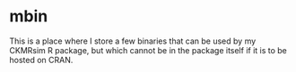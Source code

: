 mbin
================

This is a place where I store a few binaries that can be used by my
CKMRsim R package, but which cannot be in the package itself if it is to
be hosted on CRAN.
